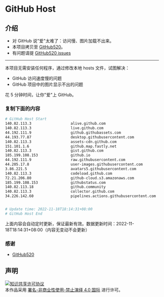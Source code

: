 # GitHub Host
## 介绍
- 对 GitHub 说"爱"太难了：访问慢、图片加载不出来。
- 本项目拷贝至 [GitHub520](https://github.com/521xueweihan/GitHub520)。
- 有问题请提 [GitHub520 issues](https://github.com/521xueweihan/GitHub520/issues/new)

---

本项目无需安装任何程序，通过修改本地 hosts 文件，试图解决：
- GitHub 访问速度慢的问题
- GitHub 项目中的图片显示不出的问题

花 5 分钟时间，让你"爱"上 GitHub。

### 复制下面的内容
```bash
# GitHub Host Start
140.82.113.3                  alive.github.com
140.82.113.3                  live.github.com
44.192.111.9                  github.githubassets.com
44.193.77.87                  desktop.githubusercontent.com
140.82.113.3                  assets-cdn.github.com
151.101.1.6                   github.map.fastly.net
140.82.113.3                  gist.github.com
185.199.108.153               github.io
44.192.111.9                  raw.githubusercontent.com
44.205.17.8                   user-images.githubusercontent.com
3.86.221.5                    avatars5.githubusercontent.com
140.82.113.3                  codeload.github.com
72.21.206.80                  github-cloud.s3.amazonaws.com
185.199.108.153               githubstatus.com
140.82.113.18                 github.community
140.82.113.3                  collector.github.com
34.226.142.60                 pipelines.actions.githubusercontent.com


# Update time: 2022-11-18T18:14:31+08:00
# GitHub Host End

```
上面内容会自动定时更新，保证最新有效。数据更新时间：2022-11-18T18:14:31+08:00（内容无变动不会更新）

### 感谢

- [GitHub520](https://github.com/521xueweihan/GitHub520)

## 声明
<a rel="license" href="https://creativecommons.org/licenses/by-nc-nd/4.0/deed.zh"><img alt="知识共享许可协议" style="border-width: 0" src="https://licensebuttons.net/l/by-nc-nd/4.0/88x31.png"></a><br>本作品采用 <a rel="license" href="https://creativecommons.org/licenses/by-nc-nd/4.0/deed.zh">署名-非商业性使用-禁止演绎 4.0 国际</a> 进行许可。